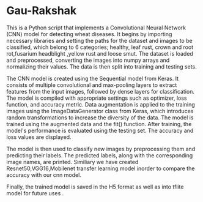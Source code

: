 # Gau-Rakshak
This is a Python script that implements a Convolutional Neural Network (CNN) model for detecting wheat diseases. It begins by importing necessary libraries and setting the paths for the dataset and images to be classified, which belong to 6 categories; healthy, leaf rust, crown and root rot,fusarium headblight ,yellow rust and loose smut. The dataset is loaded and preprocessed, converting the images into numpy arrays and normalizing their values. The data is then split into training and testing sets.

The CNN model is created using the Sequential model from Keras. It consists of multiple convolutional and max-pooling layers to extract features from the input images, followed by dense layers for classification. The model is compiled with appropriate settings such as optimizer, loss function, and accuracy metric. Data augmentation is applied to the training images using the ImageDataGenerator class from Keras, which introduces random transformations to increase the diversity of the data. The model is trained using the augmented data and the fit() function. After training, the model's performance is evaluated using the testing set. The accuracy and loss values are displayed.

The model is then used to classify new images by preprocessing them and predicting their labels. The predicted labels, along with the corresponding image names, are printed.
Similiary we have created Resnet50,VGG16,Mobilenet transfer learning model inorder to compare the accuracy with our cnn model.

Finally, the trained model is saved in the H5 format  as well as into tflite model for future uses .
